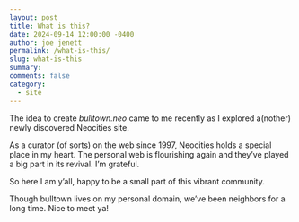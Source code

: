 ```yaml
---
layout: post
title: What is this?
date: 2024-09-14 12:00:00 -0400
author: joe jenett
permalink: /what-is-this/
slug: what-is-this
summary: 
comments: false
category: 
  - site
---
```

<p>
	The idea to create <em>bulltown.neo</em> came to me recently as I explored a(nother) newly discovered Neocities site.
</p>
<p>
As a curator (of sorts) on the web since 1997, Neocities holds a special place in my heart. The personal web is flourishing again and they’ve played a big part in its revival. I’m grateful.
</p>
<p>
So here I am y’all, happy to be a small part of this vibrant community.
</p>
<p>
Though bulltown lives on my personal domain, we’ve been neighbors for a long time. Nice to meet ya!
</p>


<!--
<a href="https://brid.gy/publish/mastodon"></a>
-->

